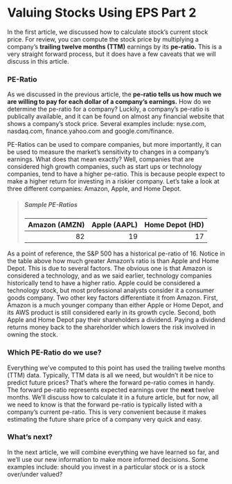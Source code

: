 # Valuing Stocks Using EPS Part 2
In the first article, we discussed how to calculate stock’s current stock price. For review, you can compute the stock price by multiplying a company’s **trailing twelve months (TTM)** earnings by its **pe-ratio.** This is a very straight forward process, but it does have a few caveats that we will discuss in this article.

### PE-Ratio
As we discussed in the previous article, the **pe-ratio tells us how much we are willing to pay for each dollar of a company’s earnings.** How do we determine the pe-ratio for a company? Luckily, a company’s pe-ratio is publically available, and it can be found on almost any financial website that shows a company’s stock price. Several examples include: nyse.com, nasdaq.com, finance.yahoo.com and google.com/finance.

PE-Ratios can be used to compare companies, but more importantly, it can be used to measure the market’s sensitivity to changes in a company’s earnings. What does that mean exactly? Well, companies that are considered high growth companies, such as start ups or technology companies, tend to have a higher pe-ratio. This is because people expect to make a higher return for investing in a riskier company. Let’s take a look at three different companies: Amazon, Apple, and Home Depot.
> ##### Sample PE-Ratios
>|Amazon (AMZN) | Apple (AAPL) | Home Depot (HD) |
>|                       ---:|                   ---:|                           ---:|
>| 82                       |  19                 |  17                          |
As a point of reference, the S&P 500 has a historical pe-ratio of 16. Notice in the table above how much greater Amazon’s ratio is than Apple and Home Depot. This is due to several factors. The obvious one is that Amazon is considered a technology, and as we said earlier, technology companies historically tend to have a higher ratio. Apple could be considered a technology stock, but most professional analysts consider it a consumer goods company. Two other key factors differentiate it from Amazon. First, Amazon is a much younger company than either Apple or Home Depot, and its AWS product is still considered early in its growth cycle. Second, both Apple and Home Depot pay their shareholders a dividend. Paying a dividend returns money back to the sharehorlder which lowers the risk involved in owning the stock.

### Which PE-Ratio do we use?
Everything we’ve computed to this point has used the trailing twelve months (TTM) data. Typically, TTM data is all we need, but wouldn’t it be nice to predict future prices? That’s where the forward pe-ratio comes in handy. The forward pe-ratio represents expected earnings over the **next** twelve months. We’ll discuss how to calculate it in a future article, but for now, all we need to know is that the forward pe-ratio is typically listed with a company’s current pe-ratio. This is very convenient because it makes estimating the future share price of a company very quick and easy. 

### What’s next?
In the next article, we will combine everything we have learned so far, and we’ll use our new information to make more informed decisions. Some examples include: should you invest in a particular stock or is a stock over/under valued?
